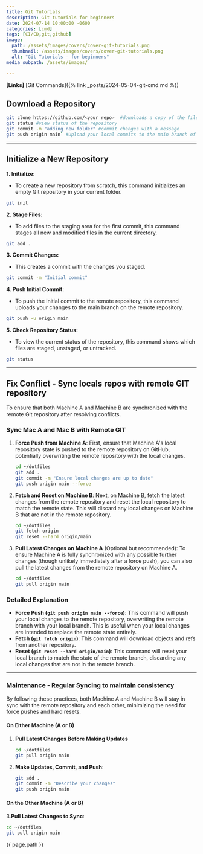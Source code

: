 ```yaml
---
title: Git Tutorials
description: Git tutorials for beginners
date: 2024-07-14 10:00:00 -0600
categories: [cmd]
tags: [CI/CD,git,github]
image:
  path: /assets/images/covers/cover-git-tutorials.png
  thumbnail: /assets/images/covers/cover-git-tutorials.png
  alt: "Git Tutorials - for beginners"
media_subpath: /assets/images/

---
```


**[Links]**
[Git Commands]({% link _posts/2024-05-04-git-cmd.md %})

## Download a Repository

```bash
git clone https://github.com/<your repo>  #downloads a copy of the files
git status #view status of the repository
git commit -m "adding new folder" #commit changes with a message
git push origin main` #Upload your local commits to the main branch of remote repository.
```

---

## Initialize a New Repository

**1. Initialize:**

- To create a new repository from scratch, this command initializes an empty Git repository in your current folder.

```bash
git init
```

**2. Stage Files:**

- To add files to the staging area for the first commit, this command stages all new and modified files in the current directory.

```bash
git add .
```

**3. Commit Changes:**

- This creates a commit with the changes you staged.

```bash
git commit -m "Initial commit"
```

**4. Push Initial Commit:**

- To push the initial commit to the remote repository, this command uploads your changes to the main branch on the remote repository.

```bash
git push -u origin main
```

**5. Check Repository Status:**

- To view the current status of the repository, this command shows which files are staged, unstaged, or untracked.

```bash
git status
```

---

## Fix Conflict - Sync locals repos with remote GIT repository

To ensure that both Machine A and Machine B are synchronized with the remote Git repository after resolving conflicts.

### Sync Mac A and Mac B with Remote GIT

1. **Force Push from Machine A**:
   First, ensure that Machine A's local repository state is pushed to the remote repository on GitHub, potentially overwriting the remote repository with the local changes.

   ```sh
   cd ~/dotfiles
   git add .
   git commit -m "Ensure local changes are up to date"
   git push origin main --force
   ```

2. **Fetch and Reset on Machine B**:
   Next, on Machine B, fetch the latest changes from the remote repository and reset the local repository to match the remote state. This will discard any local changes on Machine B that are not in the remote repository.

   ```sh
   cd ~/dotfiles
   git fetch origin
   git reset --hard origin/main
   ```

3. **Pull Latest Changes on Machine A** (Optional but recommended):
   To ensure Machine A is fully synchronized with any possible further changes (though unlikely immediately after a force push), you can also pull the latest changes from the remote repository on Machine A.

   ```sh
   cd ~/dotfiles
   git pull origin main
   ```

### Detailed Explanation

- **Force Push (`git push origin main --force`)**: This command will push your local changes to the remote repository, overwriting the remote branch with your local branch. This is useful when your local changes are intended to replace the remote state entirely.
- **Fetch (`git fetch origin`)**: This command will download objects and refs from another repository.
- **Reset (`git reset --hard origin/main`)**: This command will reset your local branch to match the state of the remote branch, discarding any local changes that are not in the remote branch.

---

### Maintenance - Regular Syncing to maintain consistency

By following these practices, both Machine A and Machine B will stay in sync with the remote repository and each other, minimizing the need for force pushes and hard resets.

#### On Either Machine (A or B)

1. **Pull Latest Changes Before Making Updates**

   ```sh
   cd ~/dotfiles
   git pull origin main
   ```

2. **Make Updates, Commit, and Push**:

   ```sh
   git add .
   git commit -m "Describe your changes"
   git push origin main
   ```

#### On the Other Machine (A or B)

3.**Pull Latest Changes to Sync**:

   ```sh
   cd ~/dotfiles
   git pull origin main
   ```

{{ page.path }}
